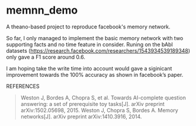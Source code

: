 # memnn_demo

A theano-based project to reproduce facebook's memory network.

So far, I only managed to implement the basic memory network with two supporting facts and no time feature in consider. Runing on the bAbI datasets (https://research.facebook.com/researchers/1543934539189348) only gave a F1 score around 0.6. 

I am hoping take the write time into account would gave a siginicant improvement towards the 100% accuracy as shown in facebook’s paper. 

REFERENCES
> Weston J, Bordes A, Chopra S, et al. Towards AI-complete question answering: a set of prerequisite toy tasks[J]. arXiv preprint arXiv:1502.05698, 2015.
> Weston J, Chopra S, Bordes A. Memory networks[J]. arXiv preprint arXiv:1410.3916, 2014.